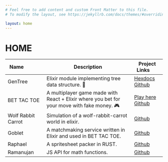 ```yaml
---
# Feel free to add content and custom Front Matter to this file.
# To modify the layout, see https://jekyllrb.com/docs/themes/#overriding-theme-defaults

layout: home
---
```


# HOME

| Name&nbsp;&nbsp;&nbsp;&nbsp;&nbsp;&nbsp;&nbsp;&nbsp;&nbsp;&nbsp;&nbsp;&nbsp;  | Description | Project Links&nbsp;&nbsp;&nbsp;&nbsp;&nbsp;&nbsp;  |
| --- | --- | --- |
| GenTree | Elixir module implementing tree data structure. 📙 | [Hexdocs](https://hexdocs.pm/gen_tree/GenTree.html) <br/> [Github](https://github.com/ghostdsb/gen_tree)|
| BET TAC TOE | A multiplayer game made with React + Elixir where you bet for your move with fake money. 🎮 | [Play here](https://ghostdsb.github.io/bettactoe) <br/> [Github](https://github.com/ghostdsb/bettactoe) |
| Wolf Rabbit Carrot | Simulation of a wolf-rabbit-carrot world in elixir. | [Github](https://github.com/ghostdsb/wolf-rabbit-carrot-simulator) |
| Goblet | A matchmaking service written in Elixir and used in BET TAC TOE. | [Github](https://github.com/ghostdsb/goblet) |
| Raphael | A spritesheet packer in RUST. | [Github](https://github.com/ghostdsb/raphael) |
| Ramanujan | JS API for math functions. | [Github](https://github.com/ghostdsb/ramanujan)|
